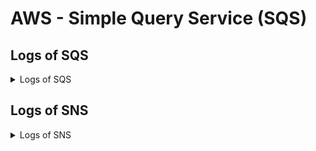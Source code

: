 # AWS - Simple Query Service (SQS)
## Logs of SQS
<details>
  <summary>Logs of SQS</summary>

## 1. Where SQS Logs Come From

Amazon SQS (Simple Queue Service) is a system for sending and receiving messages between applications, like passing notes in a busy office. It doesn’t create logs on its own, but two AWS services help track what’s happening:

- **AWS CloudTrail**: Like a security camera, it records actions on SQS queues (e.g., creating a queue or sending a message).
- **Amazon CloudWatch Logs**: Like a worker’s notebook, it stores details about what your app does with messages (e.g., processing an order).

Think of CloudTrail as tracking “who did what to the queue or messages” and CloudWatch Logs as tracking “what happened when we processed those messages.”

---

## 2. Management Events: Actions on the Queue Itself

**What They Are**: Management events log changes to the queue’s setup, like creating, deleting, or tweaking its settings. These are automatically recorded in CloudTrail.

**Purpose**: To check who’s making changes to queues for security or troubleshooting (e.g., “Who deleted our queue?”).

**Examples and Scenarios**:

### Example 1: CreateQueue (Making a New Queue)
- **Scenario**: Your e-commerce team needs a queue for customer orders. Sarah, a developer, creates a queue called `OrderQueue`.
- **What Happens**: Sarah uses the AWS Console to create `OrderQueue`.
- **What CloudTrail Logs**:
  ```json
  {
    "Time": "2025-08-11 10:00 AM",
    "Action": "CreateQueue",
    "Queue": "OrderQueue",
    "User": "Sarah",
    "Region": "us-east-1"
  }
  ```
- **Why It Helps**: If someone asks, “Who made this queue?” you can see Sarah created it. If the queue has wrong settings (e.g., no encryption), you can check its setup details.

### Example 2: DeleteQueue (Removing a Queue)
- **Scenario**: During cleanup, Mike accidentally deletes `OrderQueue`.
- **What Happens**: Mike clicks “Delete” in the AWS Console.
- **What CloudTrail Logs**:
  ```json
  {
    "Time": "2025-08-11 10:15 AM",
    "Action": "DeleteQueue",
    "Queue": "OrderQueue",
    "User": "Mike",
    "Region": "us-east-1"
  }
  ```
- **Why It Helps**: If orders stop processing, you can see Mike deleted the queue and ask him why or restore it.

### Example 3: SetQueueAttributes (Changing Queue Settings)
- **Scenario**: Sarah changes `OrderQueue` to keep messages for 7 days instead of 4.
- **What Happens**: Sarah updates the setting in the AWS Console.
- **What CloudTrail Logs**:
  ```json
  {
    "Time": "2025-08-11 10:20 AM",
    "Action": "SetQueueAttributes",
    "Queue": "OrderQueue",
    "User": "Sarah",
    "Change": "MessageRetentionPeriod = 7 days"
  }
  ```
- **Why It Helps**: If messages disappear too soon, you can check if someone changed the retention period.

### Example 4: PurgeQueue (Clearing All Messages)
- **Scenario**: During testing, Sarah clears all test messages from `OrderQueue`.
- **What Happens**: Sarah selects “Purge Queue” in the AWS Console.
- **What CloudTrail Logs**:
  ```json
  {
    "Time": "2025-08-11 10:25 AM",
    "Action": "PurgeQueue",
    "Queue": "OrderQueue",
    "User": "Sarah",
    "Region": "us-east-1"
  }
  ```
- **Why It Helps**: If important messages are gone, you can see if a purge caused it and ensure it was intentional.

**Key Point**: Management events are like a log of who touched the queue’s structure or settings. They’re always on in CloudTrail, so you can easily track changes.

---

## 3. Data Events: Actions on Messages

**What They Are**: Data events log what happens to messages in the queue, like sending or receiving them. These are **not** automatically logged—you must turn them on in CloudTrail.

**Purpose**: To track who sent or received messages, useful for auditing (e.g., “Did that order get sent?”) or debugging (e.g., “Why wasn’t this message processed?”).

**Examples and Scenarios**:

### Example 1: SendMessage (Sending a Message)
- **Scenario**: Your e-commerce app sends an order confirmation to `OrderQueue` when Jane buys a book.
- **What Happens**: The app automatically sends a message with order details.
- **What CloudTrail Logs**:
  ```json
  {
    "Time": "2025-08-11 10:30 AM",
    "Action": "SendMessage",
    "Queue": "OrderQueue",
    "MessageID": "msg123",
    "User": "AppRole",
    "Region": "us-east-1"
  }
  ```
- **Why It Helps**: If Jane says her order didn’t process, you can confirm the message was sent to the queue.

### Example 2: ReceiveMessage (Reading a Message)
- **Scenario**: A program (Lambda function) reads Jane’s order message from `OrderQueue` to process it.
- **What Happens**: The Lambda function automatically fetches the message.
- **What CloudTrail Logs**:
  ```json
  {
    "Time": "2025-08-11 10:32 AM",
    "Action": "ReceiveMessage",
    "Queue": "OrderQueue",
    "MessageID": "msg123",
    "User": "LambdaRole",
    "Region": "us-east-1"
  }
  ```
- **Why It Helps**: You can see the Lambda function picked up the message, so you know it reached the processing stage.

### Example 3: DeleteMessage (Removing a Message)
- **Scenario**: After processing Jane’s order, the Lambda function deletes the message to avoid reprocessing.
- **What Happens**: Lambda automatically deletes the message.
- **What CloudTrail Logs**:
  ```json
  {
    "Time": "2025-08-11 10:33 AM",
    "Action": "DeleteMessage",
    "Queue": "OrderQueue",
    "MessageID": "msg123",
    "User": "LambdaRole",
    "Region": "us-east-1"
  }
  ```
- **Why It Helps**: Confirms the message was processed and removed, ensuring no duplicates.

### Example 4: SendMessageBatch (Sending Multiple Messages)
- **Scenario**: Your app sends three order messages at once for efficiency.
- **What Happens**: The app sends a batch of messages for orders from Jane, Tom, and Lisa.
- **What CloudTrail Logs**:
  ```json
  {
    "Time": "2025-08-11 10:35 AM",
    "Action": "SendMessageBatch",
    "Queue": "OrderQueue",
    "MessageIDs": ["msg123", "msg124", "msg125"],
    "User": "AppRole",
    "Region": "us-east-1"
  }
  ```
- **Why It Helps**: Verifies all three orders were sent together, and you can check if any failed.

**Key Point**: Data events track the lifecycle of messages (sent, received, deleted). You need to enable them in CloudTrail, and they’re great for tracking message flows.

<details>
  <summary>Simplified It</summary>

## Data Events: Actions on Messages

**What They Are**: Data events are like a record of what happens to the “notes” (messages) inside an SQS queue. They track when notes are sent, picked up, or thrown away. These logs come from **CloudTrail**, but you have to turn them on yourself because they can get busy with lots of messages.

**Purpose**: To see who sent a note, who read it, and when it was handled—great for checking if things went right or spotting problems.

**Examples and Scenarios**:

### Example 1: SendMessage (Sending a Message)
- **Scenario**: Imagine you’re at a café, and the cashier sends a note to the kitchen saying, “Make a coffee for Jane.” This note goes into the `OrderQueue`.
- **What Happens**: The cashier drops the note in the queue.
- **What CloudTrail Logs** (Simplified):
  ```json
  {
    "Time": "10:00 AM",
    "Action": "SendMessage",
    "Queue": "OrderQueue",
    "NoteID": "note1",
    "Who": "Cashier"
  }
  ```
- **Why It Helps**: If Jane’s coffee never arrives, you can check if the note was sent to the kitchen.

### Example 2: ReceiveMessage (Reading a Message)
- **Scenario**: The kitchen worker picks up Jane’s coffee note from `OrderQueue` to start making it.
- **What Happens**: The worker grabs the note.
- **What CloudTrail Logs**:
  ```json
  {
    "Time": "10:02 AM",
    "Action": "ReceiveMessage",
    "Queue": "OrderQueue",
    "NoteID": "note1",
    "Who": "Kitchen Worker"
  }
  ```
- **Why It Helps**: You can see the kitchen got the note, so you know it’s their turn to act.

### Example 3: DeleteMessage (Removing a Message)
- **Scenario**: After making Jane’s coffee, the kitchen worker throws the note away since the job is done.
- **What Happens**: The worker tosses the note.
- **What CloudTrail Logs**:
  ```json
  {
    "Time": "10:04 AM",
    "Action": "DeleteMessage",
    "Queue": "OrderQueue",
    "NoteID": "note1",
    "Who": "Kitchen Worker"
  }
  ```
- **Why It Helps**: Confirms the coffee was made and the note won’t be used again by mistake.

### Example 4: SendMessageBatch (Sending Multiple Messages)
- **Scenario**: The cashier sends notes for three orders at once: coffee for Jane, tea for Tom, and juice for Lisa.
- **What Happens**: All three notes go into `OrderQueue` together.
- **What CloudTrail Logs**:
  ```json
  {
    "Time": "10:05 AM",
    "Action": "SendMessageBatch",
    "Queue": "OrderQueue",
    "NoteIDs": ["note1", "note2", "note3"],
    "Who": "Cashier"
  }
  ```
- **Why It Helps**: You can check if all three orders were sent, and if one’s missing, figure out why.

**Key Point**: Data events are like a tracker for every note’s journey—sent, read, or deleted. You need to switch them on in CloudTrail, and they’re super useful for making sure messages don’t get lost!

---
  
</details>

---

## 4. CloudWatch Logs: What Your App Does with Messages

**What They Are**: CloudWatch Logs store details about what your app does after receiving a message (e.g., processing an order). SQS doesn’t send logs here directly—your app (like a Lambda function) must write them.

**Purpose**: To debug issues (e.g., “Why did this order fail?”) or track business details (e.g., “Which orders were processed?”).

**Example Scenario**:
- **Scenario**: Your Lambda function processes orders from `OrderQueue`. It logs whether it succeeded or failed.
- **What Happens**: Lambda reads a message, tries to process it, and writes to CloudWatch Logs.
- **What CloudWatch Logs Show**:
  - Success: 
    ```
    2025-08-11 10:32 AM: Processed order 12345 successfully
    ```
  - Failure: 
    ```
    2025-08-11 10:33 AM: Failed to process message msg123: Bad order data
    ```
- **Why It Helps**: If Jane’s order fails, you can check CloudWatch to see the error (“Bad order data”) and fix it (e.g., correct the app’s input).

**Key Point**: CloudWatch Logs are like your app’s diary, showing what it did with each message. You control what gets logged.

<details>
  <sumamry>Simplified It</sumamry>

## CloudWatch Logs: What Your App Does with Messages

**What They Are**: CloudWatch Logs are like a notebook where your app (or program) writes down what it does with messages from an SQS queue. SQS doesn't automatically put anything here—your app has to add the notes itself, like a worker jotting down details after handling a task.

**Purpose**: To help you figure out why something went wrong (e.g., "Why didn't this message get processed?") or to track what happened for business reasons (e.g., "Which tasks were completed?").

**Examples and Scenarios**: I'll use the café analogy again, where the "kitchen worker" is like your app (e.g., a Lambda function) that processes orders from the `OrderQueue`. Here, the worker writes notes in a logbook (CloudWatch Logs) about what they did with each order note.

### Example 1: Logging a Successful Process
- **Scenario**: The kitchen worker gets Jane's coffee order from `OrderQueue`, makes the coffee perfectly, and serves it. They write a quick note saying everything went well.
- **What Happens**: The worker (app) processes the message and adds a success note to the logbook.
- **What CloudWatch Logs Show** (Simplified):
  ```
  10:02 AM: Successfully made coffee for Jane (Order ID: 123)
  ```
- **Why It Helps**: If Jane is happy but you want to check for patterns (like how many coffees were made today), you can look back at these success notes.

### Example 2: Logging an Error or Failure
- **Scenario**: The kitchen worker gets Tom's tea order, but the tea machine is broken, so they can't make it. They write down the problem in the logbook.
- **What Happens**: The worker (app) tries to process the message but fails, and adds an error note.
- **What CloudWatch Logs Show**:
  ```
  10:03 AM: Failed to make tea for Tom (Order ID: 124) - Machine broken!
  ```
- **Why It Helps**: If Tom complains about no tea, you can check the log to see the exact reason (machine issue) and fix it quickly.

### Example 3: Logging Extra Details for Tracking
- **Scenario**: The kitchen worker makes Lisa's juice order and notes extra info, like how long it took or what ingredients were used, for the café manager to review later.
- **What Happens**: The worker (app) processes the message and adds detailed notes.
- **What CloudWatch Logs Show**:
  ```
  10:04 AM: Made juice for Lisa (Order ID: 125) - Took 2 minutes, used fresh oranges
  ```
- **Why It Helps**: For business checks, like seeing if orders are taking too long or tracking ingredient use, these details give you useful info.

### Example 4: Logging a Retry or Warning
- **Scenario**: The kitchen worker gets a blurry order note for Sam's sandwich and has to guess, but they warn in the logbook that it might be wrong and try again later.
- **What Happens**: The worker (app) partially processes the message but hits a small issue, and adds a warning note.
- **What CloudWatch Logs Show**:
  ```
  10:05 AM: Warning - Sandwich order for Sam (Order ID: 126) unclear, retrying later
  ```
- **Why It Helps**: If Sam's sandwich comes out wrong, you can trace it to the blurry note and improve how orders are written next time.

**Key Point**: CloudWatch Logs are like the worker's personal diary, full of notes about handling each order. You decide what to write in your app, and it's perfect for debugging problems or keeping records!
  
</details>

---

## 5. Simple Setup Steps

To see these logs in action:

1. **CloudTrail for Management Events**:
   - Go to AWS Console > CloudTrail > Trails.
   - Create a trail (if none exists) and choose an S3 bucket to store logs.
   - Management events (like `CreateQueue`) are logged automatically.

2. **CloudTrail for Data Events**:
   - In your trail, turn on “Data events” for SQS.
   - Select `OrderQueue` and actions like `SendMessage`, `ReceiveMessage`.
   - Logs will appear in your S3 bucket or CloudTrail Event History.

3. **CloudWatch Logs for Your App**:
   - In your app (e.g., Lambda), add simple log statements (e.g., “Processed order X”).
   - Logs go to CloudWatch under `/aws/lambda/<function-name>`.

---

## 6. Real-World Use Case: Tracking a Missing Order

**Problem**: Jane says her order (ID 12345) didn’t process.

1. **Check CloudTrail for SendMessage**:
   - Log shows `msg123` was sent at 10:30 AM.
2. **Check CloudTrail for ReceiveMessage**:
   - Log shows Lambda received `msg123` at 10:32 AM.
3. **Check CloudWatch Logs**:
   - Log shows “Failed to process message msg123: Bad order data.”
4. **Fix**: Update the app to handle order data correctly.

**Outcome**: You trace the issue to bad data and fix it, using logs to follow the message’s journey.

---

## 7. Explaining this to someone

**Analogy**:
- **Management Events**: Like a log of who built or changed the office mailbox (`CreateQueue`, `SetQueueAttributes`).
- **Data Events**: Like a record of who dropped off or picked up mail (`SendMessage`, `ReceiveMessage`).
- **CloudWatch Logs**: Like notes from the worker who opened the mail and tried to process it.

**One-Liner**: “CloudTrail tracks queue changes and message actions, while CloudWatch Logs shows what our app does with messages, helping us audit and debug everything.”

---

<xaiArtifact artifact_id="624e5323-b7bd-427e-80dd-1335b58c4e68" artifact_version_id="1a226a79-6063-45fe-88e1-7cbe515a41c8" title="SQS_Logging_Examples.md" contentType="text/markdown">

# Simplified SQS Logging Examples

## Management Events (Queue Changes)

### 1. CreateQueue
- **Scenario**: Sarah creates `OrderQueue` for customer orders.
- **Log**:
  ```json
  {
    "Time": "2025-08-11 10:00 AM",
    "Action": "CreateQueue",
    "Queue": "OrderQueue",
    "User": "Sarah"
  }
  ```
- **Use**: Confirms who created the queue.

### 2. DeleteQueue
- **Scenario**: Mike deletes `OrderQueue` by mistake.
- **Log**:
  ```json
  {
    "Time": "2025-08-11 10:15 AM",
    "Action": "DeleteQueue",
    "Queue": "OrderQueue",
    "User": "Mike"
  }
  ```
- **Use**: Shows why the queue is gone.

### 3. SetQueueAttributes
- **Scenario**: Sarah sets `OrderQueue` to keep messages for 7 days.
- **Log**:
  ```json
  {
    "Time": "2025-08-11 10:20 AM",
    "Action": "SetQueueAttributes",
    "Queue": "OrderQueue",
    "User": "Sarah",
    "Change": "MessageRetentionPeriod = 7 days"
  }
  ```
- **Use**: Checks if settings caused issues.

### 4. PurgeQueue
- **Scenario**: Sarah clears test messages from `OrderQueue`.
- **Log**:
  ```json
  {
    "Time": "2025-08-11 10:25 AM",
    "Action": "PurgeQueue",
    "Queue": "OrderQueue",
    "User": "Sarah"
  }
  ```
- **Use**: Verifies if a purge deleted messages.

## Data Events (Message Actions)

### 1. SendMessage
- **Scenario**: App sends Jane’s order to `OrderQueue`.
- **Log**:
  ```json
  {
    "Time": "2025-08-11 10:30 AM",
    "Action": "SendMessage",
    "Queue": "OrderQueue",
    "MessageID": "msg123",
    "User": "AppRole"
  }
  ```
- **Use**: Confirms the order was sent.

### 2. ReceiveMessage
- **Scenario**: Lambda reads Jane’s order.
- **Log**:
  ```json
  {
    "Time": "2025-08-11 10:32 AM",
    "Action": "ReceiveMessage",
    "Queue": "OrderQueue",
    "MessageID": "msg123",
    "User": "LambdaRole"
  }
  ```
- **Use**: Shows the message was picked up.

### 3. DeleteMessage
- **Scenario**: Lambda deletes Jane’s order after processing.
- **Log**:
  ```json
  {
    "Time": "2025-08-11 10:33 AM",
    "Action": "DeleteMessage",
    "Queue": "OrderQueue",
    "MessageID": "msg123",
    "User": "LambdaRole"
  }
  ```
- **Use**: Proves the message was processed.

### 4. SendMessageBatch
- **Scenario**: App sends three orders at once.
- **Log**:
  ```json
  {
    "Time": "2025-08-11 10:35 AM",
    "Action": "SendMessageBatch",
    "Queue": "OrderQueue",
    "MessageIDs": ["msg123", "msg124", "msg125"],
    "User": "AppRole"
  }
  ```
- **Use**: Verifies multiple orders were sent.

## CloudWatch Logs (App Processing)

- **Scenario**: Lambda processes orders and logs results.
- **Logs**:
  - Success: `2025-08-11 10:32 AM: Processed order 12345 successfully`
  - Failure: `2025-08-11 10:33 AM: Failed to process message msg123: Bad order data`
- **Use**: Debugs why an order failed.

</xaiArtifact>

---

</details>

## Logs of SNS

<details>
  <summary>Logs of SNS</summary>

## 1. Where SNS Logging Comes From

Amazon Simple Notification Service (SNS) is like a messaging system that sends notifications (e.g., alerts or updates) to subscribers, such as emails, apps, or other services. SNS doesn't create logs on its own, but uses other AWS services to track activities:

- **AWS CloudTrail**: Records all API calls to SNS, like creating topics or publishing messages.
- **Amazon CloudWatch**: Tracks metrics (numbers like message counts) and can store logs from applications or integrated services.

In simple terms: CloudTrail is a log of who did what with SNS, while CloudWatch monitors how well it's performing.

---

## 2. CloudTrail + SNS

**What CloudTrail Logs**: All SNS API calls, including creating/deleting topics, publishing messages, and managing subscriptions. This covers configuration changes (management events, automatic) and message publishing (data events, need to enable).

**Purpose**: Audit changes to topics, track who published messages, and monitor subscriptions for security and compliance.

**Usefulness**: Confirm actions like who created a topic or sent a message; detect issues like unauthorized publishes.

**Examples and Scenarios** (Using a café alert system where SNS "topics" are like group chats for sending updates to customers):

### Example 1: CreateTopic (Creating a Topic)
- **Scenario**: Café manager Sarah creates an SNS topic called `OrderAlerts` to send order updates to customers.
- **What Happens**: Sarah sets up the topic in the AWS Console.
- **What CloudTrail Logs** (Simplified):
  ```json
  {
    "Time": "2025-08-11 10:00 AM",
    "Action": "CreateTopic",
    "Topic": "OrderAlerts",
    "User": "Sarah",
    "Region": "us-east-1"
  }
  ```
- **Why It Helps**: If alerts aren't working, check who created the topic and its settings.

### Example 2: DeleteTopic (Deleting a Topic)
- **Scenario**: Mike accidentally deletes `OrderAlerts` during cleanup.
- **What Happens**: Mike removes the topic in the AWS Console.
- **What CloudTrail Logs**:
  ```json
  {
    "Time": "2025-08-11 10:15 AM",
    "Action": "DeleteTopic",
    "Topic": "OrderAlerts",
    "User": "Mike",
    "Region": "us-east-1"
  }
  ```
- **Why It Helps**: If customers stop getting alerts, see if the topic was deleted and by whom.

### Example 3: Subscribe (Adding a Subscriber)
- **Scenario**: Customer Jane subscribes her email to `OrderAlerts` for updates.
- **What Happens**: Jane confirms subscription via email link.
- **What CloudTrail Logs**:
  ```json
  {
    "Time": "2025-08-11 10:20 AM",
    "Action": "Subscribe",
    "Topic": "OrderAlerts",
    "Subscriber": "jane@email.com",
    "User": "AppRole",
    "Region": "us-east-1"
  }
  ```
- **Why It Helps**: Verify who subscribed; detect unwanted subscriptions.

### Example 4: Publish (Sending a Message)
- **Scenario**: Café app publishes a message to `OrderAlerts`: "Your coffee is ready!"
- **What Happens**: The app sends the alert to all subscribers.
- **What CloudTrail Logs**:
  ```json
  {
    "Time": "2025-08-11 10:25 AM",
    "Action": "Publish",
    "Topic": "OrderAlerts",
    "MessageID": "msg456",
    "User": "AppRole",
    "Region": "us-east-1"
  }
  ```
- **Why It Helps**: Confirm the message was sent; track publishing for audits (no content logged, just metadata).

**Key Point**: CloudTrail logs help audit and troubleshoot SNS actions. Enable data events for Publish if needed.

---

## 3. CloudWatch Metrics and Logs + SNS

**What CloudWatch Provides**: SNS automatically sends metrics (e.g., message counts, delivery success/failures) to CloudWatch. For logs, integrate via CloudTrail (send API logs) or your app (e.g., Lambda processing SNS messages).

**Purpose**: Monitor SNS health, like delivery rates, and log details for deeper troubleshooting.

**Usefulness**: Set alarms for high failures; debug why messages aren't delivered.

**Examples and Scenarios** (Continuing the café alert system):

### Example 1: Monitoring Delivery Success (Metric)
- **Scenario**: Café sends 100 alerts via `OrderAlerts`, but only 90 reach customers due to bad emails.
- **What Happens**: SNS tracks the metric "NumberOfNotificationsDelivered".
- **What CloudWatch Shows** (Simplified Metric):
  ```
  Metric: NumberOfNotificationsDelivered = 90 (out of 100 published)
  Time: 2025-08-11 10:30 AM
  ```
- **Why It Helps**: Spot low delivery rates and investigate invalid subscribers.

### Example 2: Tracking Failures (Metric)
- **Scenario**: 10 alerts fail because of network issues.
- **What Happens**: SNS tracks "NumberOfNotificationsFailed".
- **What CloudWatch Shows**:
  ```
  Metric: NumberOfNotificationsFailed = 10
  Time: 2025-08-11 10:35 AM
  ```
- **Why It Helps**: Set an alarm to notify if failures spike, then fix the issue.

### Example 3: Publish Size (Metric)
- **Scenario**: Alerts with big attachments exceed limits, causing throttles.
- **What Happens**: SNS tracks "PublishSize".
- **What CloudWatch Shows**:
  ```
  Metric: PublishSize = 256 KB (average per message)
  Time: 2025-08-11 10:40 AM
  ```
- **Why It Helps**: Ensure messages aren't too large; optimize for cost/efficiency.

### Example 4: Application Processing Log (Log)
- **Scenario**: A Lambda function handles SNS messages but fails for one due to bad data.
- **What Happens**: Lambda writes to CloudWatch Logs.
- **What CloudWatch Logs Show**:
  ```
  10:45 AM: Failed to process alert for Order 123: Invalid email format
  ```
- **Why It Helps**: Debug why an alert wasn't acted on after delivery.

**Key Point**: CloudWatch metrics auto-track SNS performance; logs add custom details for full visibility.

---

## 4. Simple Setup Steps

1. **CloudTrail**: Create a trail in AWS Console > CloudTrail; enable data events for SNS Publish.
2. **CloudWatch Metrics**: View in Console > CloudWatch > Metrics > SNS; set alarms.
3. **CloudWatch Logs**: Send CloudTrail logs to a log group; add logging in your app.

---

## 5. Real-World Use Case: Troubleshooting Failed Alerts

**Problem**: Customers complain about missing order alerts.

1. **CloudTrail**: Check Publish log to confirm message was sent.
2. **CloudWatch Metrics**: See high NumberOfNotificationsFailed—bad subscriber emails.
3. **CloudWatch Logs**: App log shows processing error for delivered ones.
4. **Fix**: Clean subscribers and update app.

---

## 6. Explaining to a Manager

**Analogy**: SNS is like a café PA system announcing orders. CloudTrail logs who set it up or used it (e.g., "Sarah announced coffee ready"). CloudWatch watches if announcements were heard (metrics like success rate) and notes issues (logs like "Mic glitch").

**One-Liner**: “CloudTrail audits SNS API actions for security, while CloudWatch monitors delivery metrics and logs for operational health and fixes.”
  
</details>
